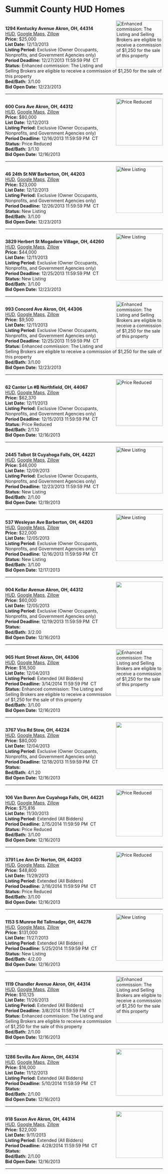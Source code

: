 # Summit County HUD Homes

[<img alt="Enhanced commission: The Listing and Selling Brokers are eligible to receive a commission of $1,250 for the sale of this property" src="https://www.hudhomestore.com/pages/ImageShow.aspx?Case=412-551060" align="right" style="height:150px;">](http://www.hudhomestore.com/Listing/PropertyDetails.aspx?caseNumber=412-551060)  
**1294 Kentucky Avenue Akron, OH, 44314**  
[HUD](http://www.hudhomestore.com/Listing/PropertyDetails.aspx?caseNumber=412-551060), [Google Maps](http://maps.google.com/maps?q=1294+Kentucky+Avenue+Akron%2C+OH%2C+44314), [Zillow](http://www.zillow.com/homes/1294+Kentucky+Avenue+Akron%2C+OH%2C+44314/)  
**Price:** $25,000  
**List Date:** 12/13/2013  
**Listing Period:** Exclusive (Owner Occupants, Nonprofits, and Government Agencies only)  
**Period Deadline:** 12/27/2013 11:59:59 PM  CT  
**Status:** Enhanced commission: The Listing and Selling Brokers are eligible to receive a commission of $1,250 for the sale of this property  
**Bed/Bath:** 3/1.00  
**Bid Open Date:** 12/23/2013

***

[<img alt="Price Reduced" src="https://www.hudhomestore.com/pages/ImageShow.aspx?Case=412-559484" align="right" style="height:150px;">](http://www.hudhomestore.com/Listing/PropertyDetails.aspx?caseNumber=412-559484)  
**600 Cora Ave Akron, OH, 44312**  
[HUD](http://www.hudhomestore.com/Listing/PropertyDetails.aspx?caseNumber=412-559484), [Google Maps](http://maps.google.com/maps?q=600+Cora+Ave+Akron%2C+OH%2C+44312), [Zillow](http://www.zillow.com/homes/600+Cora+Ave+Akron%2C+OH%2C+44312/)  
**Price:** $80,000  
**List Date:** 12/12/2013  
**Listing Period:** Exclusive (Owner Occupants, Nonprofits, and Government Agencies only)  
**Period Deadline:** 12/16/2013 11:59:59 PM  CT  
**Status:** Price Reduced  
**Bed/Bath:** 3/1.10  
**Bid Open Date:** 12/16/2013

***

[<img alt="New Listing" src="https://www.hudhomestore.com/pages/ImageShow.aspx?Case=412-555243" align="right" style="height:150px;">](http://www.hudhomestore.com/Listing/PropertyDetails.aspx?caseNumber=412-555243)  
**46 24th St NW Barberton, OH, 44203**  
[HUD](http://www.hudhomestore.com/Listing/PropertyDetails.aspx?caseNumber=412-555243), [Google Maps](http://maps.google.com/maps?q=46+24th+St+NW+Barberton%2C+OH%2C+44203), [Zillow](http://www.zillow.com/homes/46+24th+St+NW+Barberton%2C+OH%2C+44203/)  
**Price:** $23,000  
**List Date:** 12/12/2013  
**Listing Period:** Exclusive (Owner Occupants, Nonprofits, and Government Agencies only)  
**Period Deadline:** 12/26/2013 11:59:59 PM  CT  
**Status:** New Listing  
**Bed/Bath:** 3/1.00  
**Bid Open Date:** 12/23/2013

***

[<img alt="New Listing" src="https://www.hudhomestore.com/pages/ImageShow.aspx?Case=412-551898" align="right" style="height:150px;">](http://www.hudhomestore.com/Listing/PropertyDetails.aspx?caseNumber=412-551898)  
**3829 Herbert St Mogadore Village, OH, 44260**  
[HUD](http://www.hudhomestore.com/Listing/PropertyDetails.aspx?caseNumber=412-551898), [Google Maps](http://maps.google.com/maps?q=3829+Herbert+St+Mogadore+Village%2C+OH%2C+44260), [Zillow](http://www.zillow.com/homes/3829+Herbert+St+Mogadore+Village%2C+OH%2C+44260/)  
**Price:** $44,000  
**List Date:** 12/11/2013  
**Listing Period:** Exclusive (Owner Occupants, Nonprofits, and Government Agencies only)  
**Period Deadline:** 12/25/2013 11:59:59 PM  CT  
**Status:** New Listing  
**Bed/Bath:** 3/1.00  
**Bid Open Date:** 12/23/2013

***

[<img alt="Enhanced commission: The Listing and Selling Brokers are eligible to receive a commission of $1,250 for the sale of this property" src="https://www.hudhomestore.com/pages/ImageShow.aspx?Case=412-466111" align="right" style="height:150px;">](http://www.hudhomestore.com/Listing/PropertyDetails.aspx?caseNumber=412-466111)  
**993 Concord Ave Akron, OH, 44306**  
[HUD](http://www.hudhomestore.com/Listing/PropertyDetails.aspx?caseNumber=412-466111), [Google Maps](http://maps.google.com/maps?q=993+Concord+Ave+Akron%2C+OH%2C+44306), [Zillow](http://www.zillow.com/homes/993+Concord+Ave+Akron%2C+OH%2C+44306/)  
**Price:** $9,500  
**List Date:** 12/11/2013  
**Listing Period:** Exclusive (Owner Occupants, Nonprofits, and Government Agencies only)  
**Period Deadline:** 12/25/2013 11:59:59 PM  CT  
**Status:** Enhanced commission: The Listing and Selling Brokers are eligible to receive a commission of $1,250 for the sale of this property  
**Bed/Bath:** 3/1.00  
**Bid Open Date:** 12/23/2013

***

[<img alt="Price Reduced" src="https://www.hudhomestore.com/pages/ImageShow.aspx?Case=412-408573" align="right" style="height:150px;">](http://www.hudhomestore.com/Listing/PropertyDetails.aspx?caseNumber=412-408573)  
**62 Canter Ln #B Northfield, OH, 44067**  
[HUD](http://www.hudhomestore.com/Listing/PropertyDetails.aspx?caseNumber=412-408573), [Google Maps](http://maps.google.com/maps?q=62+Canter+Ln+%23B+Northfield%2C+OH%2C+44067), [Zillow](http://www.zillow.com/homes/62+Canter+Ln+%23B+Northfield%2C+OH%2C+44067/)  
**Price:** $62,370  
**List Date:** 12/11/2013  
**Listing Period:** Exclusive (Owner Occupants, Nonprofits, and Government Agencies only)  
**Period Deadline:** 12/15/2013 11:59:59 PM  CT  
**Status:** Price Reduced  
**Bed/Bath:** 2/1.10  
**Bid Open Date:** 12/16/2013

***

[<img alt="New Listing" src="https://www.hudhomestore.com/pages/ImageShow.aspx?Case=412-568622" align="right" style="height:150px;">](http://www.hudhomestore.com/Listing/PropertyDetails.aspx?caseNumber=412-568622)  
**2445 Talbot St Cuyahoga Falls, OH, 44221**  
[HUD](http://www.hudhomestore.com/Listing/PropertyDetails.aspx?caseNumber=412-568622), [Google Maps](http://maps.google.com/maps?q=2445+Talbot+St+Cuyahoga+Falls%2C+OH%2C+44221), [Zillow](http://www.zillow.com/homes/2445+Talbot+St+Cuyahoga+Falls%2C+OH%2C+44221/)  
**Price:** $46,000  
**List Date:** 12/09/2013  
**Listing Period:** Exclusive (Owner Occupants, Nonprofits, and Government Agencies only)  
**Period Deadline:** 12/23/2013 11:59:59 PM  CT  
**Status:** New Listing  
**Bed/Bath:** 2/1.00  
**Bid Open Date:** 12/19/2013

***

[<img alt="New Listing" src="https://www.hudhomestore.com/pages/ImageShow.aspx?Case=412-653954" align="right" style="height:150px;">](http://www.hudhomestore.com/Listing/PropertyDetails.aspx?caseNumber=412-653954)  
**537 Wesleyan Ave Barberton, OH, 44203**  
[HUD](http://www.hudhomestore.com/Listing/PropertyDetails.aspx?caseNumber=412-653954), [Google Maps](http://maps.google.com/maps?q=537+Wesleyan+Ave+Barberton%2C+OH%2C+44203), [Zillow](http://www.zillow.com/homes/537+Wesleyan+Ave+Barberton%2C+OH%2C+44203/)  
**Price:** $22,000  
**List Date:** 12/05/2013  
**Listing Period:** Exclusive (Owner Occupants, Nonprofits, and Government Agencies only)  
**Period Deadline:** 12/16/2013 11:59:59 PM  CT  
**Status:** New Listing  
**Bed/Bath:** 3/1.00  
**Bid Open Date:** 12/17/2013

***

[<img alt="" src="https://www.hudhomestore.com/pages/ImageShow.aspx?Case=412-553230" align="right" style="height:150px;">](http://www.hudhomestore.com/Listing/PropertyDetails.aspx?caseNumber=412-553230)  
**904 Kellar Avenue Akron, OH, 44312**  
[HUD](http://www.hudhomestore.com/Listing/PropertyDetails.aspx?caseNumber=412-553230), [Google Maps](http://maps.google.com/maps?q=904+Kellar+Avenue+Akron%2C+OH%2C+44312), [Zillow](http://www.zillow.com/homes/904+Kellar+Avenue+Akron%2C+OH%2C+44312/)  
**Price:** $60,000  
**List Date:** 12/05/2013  
**Listing Period:** Exclusive (Owner Occupants, Nonprofits, and Government Agencies only)  
**Period Deadline:** 12/19/2013 11:59:59 PM  CT  
**Status:**   
**Bed/Bath:** 3/2.00  
**Bid Open Date:** 12/16/2013

***

[<img alt="Enhanced commission: The Listing and Selling Brokers are eligible to receive a commission of $1,250 for the sale of this property" src="https://www.hudhomestore.com/pages/ImageShow.aspx?Case=412-657164" align="right" style="height:150px;">](http://www.hudhomestore.com/Listing/PropertyDetails.aspx?caseNumber=412-657164)  
**965 Hunt Street Akron, OH, 44306**  
[HUD](http://www.hudhomestore.com/Listing/PropertyDetails.aspx?caseNumber=412-657164), [Google Maps](http://maps.google.com/maps?q=965+Hunt+Street+Akron%2C+OH%2C+44306), [Zillow](http://www.zillow.com/homes/965+Hunt+Street+Akron%2C+OH%2C+44306/)  
**Price:** $16,500  
**List Date:** 12/04/2013  
**Listing Period:** Extended (All Bidders)  
**Period Deadline:** 3/14/2014 11:59:59 PM  CT  
**Status:** Enhanced commission: The Listing and Selling Brokers are eligible to receive a commission of $1,250 for the sale of this property  
**Bed/Bath:** 3/1.00  
**Bid Open Date:** 12/16/2013

***

[<img alt="" src="https://www.hudhomestore.com/pages/ImageShow.aspx?Case=412-544074" align="right" style="height:150px;">](http://www.hudhomestore.com/Listing/PropertyDetails.aspx?caseNumber=412-544074)  
**3767 Vira Rd Stow, OH, 44224**  
[HUD](http://www.hudhomestore.com/Listing/PropertyDetails.aspx?caseNumber=412-544074), [Google Maps](http://maps.google.com/maps?q=3767+Vira+Rd+Stow%2C+OH%2C+44224), [Zillow](http://www.zillow.com/homes/3767+Vira+Rd+Stow%2C+OH%2C+44224/)  
**Price:** $80,000  
**List Date:** 12/04/2013  
**Listing Period:** Exclusive (Owner Occupants, Nonprofits, and Government Agencies only)  
**Period Deadline:** 12/18/2013 11:59:59 PM  CT  
**Status:**   
**Bed/Bath:** 4/1.20  
**Bid Open Date:** 12/16/2013

***

[<img alt="Price Reduced" src="https://www.hudhomestore.com/pages/ImageShow.aspx?Case=412-534550" align="right" style="height:150px;">](http://www.hudhomestore.com/Listing/PropertyDetails.aspx?caseNumber=412-534550)  
**106 Van Buren Ave Cuyahoga Falls, OH, 44221**  
[HUD](http://www.hudhomestore.com/Listing/PropertyDetails.aspx?caseNumber=412-534550), [Google Maps](http://maps.google.com/maps?q=106+Van+Buren+Ave+Cuyahoga+Falls%2C+OH%2C+44221), [Zillow](http://www.zillow.com/homes/106+Van+Buren+Ave+Cuyahoga+Falls%2C+OH%2C+44221/)  
**Price:** $75,816  
**List Date:** 11/30/2013  
**Listing Period:** Extended (All Bidders)  
**Period Deadline:** 2/15/2014 11:59:59 PM  CT  
**Status:** Price Reduced  
**Bed/Bath:** 3/1.00  
**Bid Open Date:** 12/16/2013

***

[<img alt="Price Reduced" src="https://www.hudhomestore.com/pages/ImageShow.aspx?Case=412-501411" align="right" style="height:150px;">](http://www.hudhomestore.com/Listing/PropertyDetails.aspx?caseNumber=412-501411)  
**3791 Lee Ann Dr Norton, OH, 44203**  
[HUD](http://www.hudhomestore.com/Listing/PropertyDetails.aspx?caseNumber=412-501411), [Google Maps](http://maps.google.com/maps?q=3791+Lee+Ann+Dr+Norton%2C+OH%2C+44203), [Zillow](http://www.zillow.com/homes/3791+Lee+Ann+Dr+Norton%2C+OH%2C+44203/)  
**Price:** $48,800  
**List Date:** 11/29/2013  
**Listing Period:** Extended (All Bidders)  
**Period Deadline:** 2/16/2014 11:59:59 PM  CT  
**Status:** Price Reduced  
**Bed/Bath:** 3/1.00  
**Bid Open Date:** 12/16/2013

***

[<img alt="New Listing" src="https://www.hudhomestore.com/pages/ImageShow.aspx?Case=412-548255" align="right" style="height:150px;">](http://www.hudhomestore.com/Listing/PropertyDetails.aspx?caseNumber=412-548255)  
**1153 S Munroe Rd Tallmadge, OH, 44278**  
[HUD](http://www.hudhomestore.com/Listing/PropertyDetails.aspx?caseNumber=412-548255), [Google Maps](http://maps.google.com/maps?q=1153+S+Munroe+Rd+Tallmadge%2C+OH%2C+44278), [Zillow](http://www.zillow.com/homes/1153+S+Munroe+Rd+Tallmadge%2C+OH%2C+44278/)  
**Price:** $131,000  
**List Date:** 11/27/2013  
**Listing Period:** Extended (All Bidders)  
**Period Deadline:** 5/25/2014 11:59:59 PM  CT  
**Status:** New Listing  
**Bed/Bath:** 4/2.00  
**Bid Open Date:** 12/16/2013

***

[<img alt="Enhanced commission: The Listing and Selling Brokers are eligible to receive a commission of $1,250 for the sale of this property" src="https://www.hudhomestore.com/pages/ImageShow.aspx?Case=412-523980" align="right" style="height:150px;">](http://www.hudhomestore.com/Listing/PropertyDetails.aspx?caseNumber=412-523980)  
**1119 Chandler Avenue Akron, OH, 44314**  
[HUD](http://www.hudhomestore.com/Listing/PropertyDetails.aspx?caseNumber=412-523980), [Google Maps](http://maps.google.com/maps?q=1119+Chandler+Avenue+Akron%2C+OH%2C+44314), [Zillow](http://www.zillow.com/homes/1119+Chandler+Avenue+Akron%2C+OH%2C+44314/)  
**Price:** $10,125  
**List Date:** 11/26/2013  
**Listing Period:** Extended (All Bidders)  
**Period Deadline:** 3/8/2014 11:59:59 PM  CT  
**Status:** Enhanced commission: The Listing and Selling Brokers are eligible to receive a commission of $1,250 for the sale of this property  
**Bed/Bath:** 2/1.00  
**Bid Open Date:** 12/16/2013

***

[<img alt="" src="https://www.hudhomestore.com/pages/ImageShow.aspx?Case=412-483944" align="right" style="height:150px;">](http://www.hudhomestore.com/Listing/PropertyDetails.aspx?caseNumber=412-483944)  
**1286 Sevilla Ave Akron, OH, 44314**  
[HUD](http://www.hudhomestore.com/Listing/PropertyDetails.aspx?caseNumber=412-483944), [Google Maps](http://maps.google.com/maps?q=1286+Sevilla+Ave+Akron%2C+OH%2C+44314), [Zillow](http://www.zillow.com/homes/1286+Sevilla+Ave+Akron%2C+OH%2C+44314/)  
**Price:** $16,000  
**List Date:** 11/12/2013  
**Listing Period:** Extended (All Bidders)  
**Period Deadline:** 5/10/2014 11:59:59 PM  CT  
**Status:**   
**Bed/Bath:** 2/1.00  
**Bid Open Date:** 12/16/2013

***

[<img alt="" src="https://www.hudhomestore.com/pages/ImageShow.aspx?Case=412-564057" align="right" style="height:150px;">](http://www.hudhomestore.com/Listing/PropertyDetails.aspx?caseNumber=412-564057)  
**918 Saxon Ave Akron, OH, 44314**  
[HUD](http://www.hudhomestore.com/Listing/PropertyDetails.aspx?caseNumber=412-564057), [Google Maps](http://maps.google.com/maps?q=918+Saxon+Ave+Akron%2C+OH%2C+44314), [Zillow](http://www.zillow.com/homes/918+Saxon+Ave+Akron%2C+OH%2C+44314/)  
**Price:** $22,000  
**List Date:** 9/11/2013  
**Listing Period:** Extended (All Bidders)  
**Period Deadline:** 4/28/2014 11:59:59 PM  CT  
**Status:**   
**Bed/Bath:** 2/1.00  
**Bid Open Date:** 12/16/2013

***

